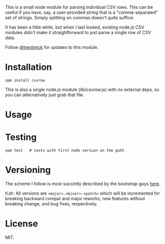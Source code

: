 This is a small node module for parsing individual CSV rows. This can
be useful if you have, say, a user-provided string that is a "comma-separated"
set of strings. Simply splitting on commas doesn't quite suffice.

It has been a little while, but when I last looked, existing node.js CSV modules
didn't make it straightforward to just parse a single row of CSV data.

Follow <a href="https://twitter.com/intent/user?screen_name=trentmick" target="_blank">@trentmick</a>
for updates to this module.


# Installation

    npm install csvrow

This is also a single node.js module (lib/csvrow.js) with no external deps, so
you can alternatively just grab that file.


# Usage





# Testing

    npm test   # tests with first node version on the path


# Versioning

The scheme I follow is most succintly described by the bootstrap guys
[here](https://github.com/twitter/bootstrap#versioning). 

tl;dr: All versions are `<major>.<minor>.<patch>` which will be incremented for
breaking backward compat and major reworks, new features without breaking
change, and bug fixes, respectively.



# License

MIT.

